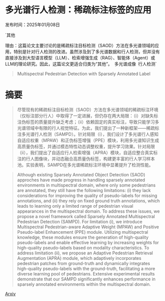 # 多光谱行人检测：稀疏标注标签的应用

发布时间：2025年01月08日

`其他

理由：这篇论文主要讨论的是稀疏标注目标检测（SAOD）方法在多光谱领域的应用，特别是针对行人检测的改进。虽然涉及到了多光谱数据和行人检测，但并没有直接涉及到大型语言模型（LLM）、检索增强生成（RAG）、智能体（Agent）或LLM的理论研究。因此，这篇论文更适合归类为“其他”。` `多光谱成像` `行人检测`

> Multispectral Pedestrian Detection with Sparsely Annotated Label

# 摘要

> 尽管现有的稀疏标注目标检测（SAOD）方法在多光谱领域的稀疏标注环境（仅标注部分行人）中取得了一定进展，但仍存在两大局限：（i）对缺失标注伪标签的质量提升缺乏考虑；（ii）依赖固定的真实标注，导致只能学习多光谱领域中有限的行人视觉特征。为此，我们提出了一种新框架——稀疏标注多光谱行人检测（SAMPD）。针对局限（i），我们设计了多光谱行人感知自适应权重（MPAW）和正伪标签增强（PPE）模块，利用多光谱知识生成高质量伪标签，并通过模态特性动态调整权重，提升学习效果。针对局限（ii），我们提出了自适应行人检索增强（APRA）模块，自适应整合真实标注的行人图像块，并动态融合高质量伪标签，构建更丰富的行人学习样本池。实验表明，SAMPD在多光谱稀疏标注环境中显著提升了检测性能。

> Although existing Sparsely Annotated Object Detection (SAOD) approches have made progress in handling sparsely annotated environments in multispectral domain, where only some pedestrians are annotated, they still have the following limitations: (i) they lack considerations for improving the quality of pseudo-labels for missing annotations, and (ii) they rely on fixed ground truth annotations, which leads to learning only a limited range of pedestrian visual appearances in the multispectral domain. To address these issues, we propose a novel framework called Sparsely Annotated Multispectral Pedestrian Detection (SAMPD). For limitation (i), we introduce Multispectral Pedestrian-aware Adaptive Weight (MPAW) and Positive Pseudo-label Enhancement (PPE) module. Utilizing multispectral knowledge, these modules ensure the generation of high-quality pseudo-labels and enable effective learning by increasing weights for high-quality pseudo-labels based on modality characteristics. To address limitation (ii), we propose an Adaptive Pedestrian Retrieval Augmentation (APRA) module, which adaptively incorporates pedestrian patches from ground-truth and dynamically integrates high-quality pseudo-labels with the ground-truth, facilitating a more diverse learning pool of pedestrians. Extensive experimental results demonstrate that our SAMPD significantly enhances performance in sparsely annotated environments within the multispectral domain.

[Arxiv](https://arxiv.org/abs/2501.02640)